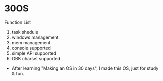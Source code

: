 30OS
====
Function List
1. task shedule
2. windows management
3. mem management
4. console supported
5. simple API supported
6. GBK charset supported


* After learning "Making an OS in 30 days", I made this OS, just for study & fun.
